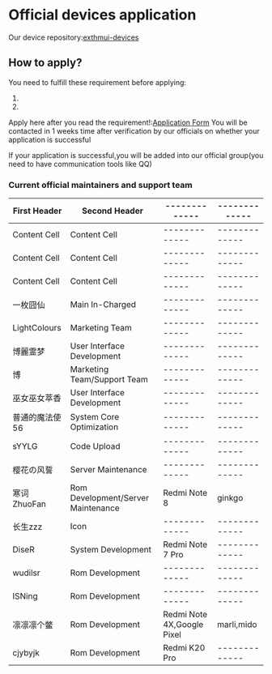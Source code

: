 # Official devices application
Our device repository:[exthmui-devices
](https://github.com/exthmui-devices)

## How to apply?
You need to fulfill these requirement before applying:  

  1.
  2.


Apply here after you read the requirement!:[Application Form]()
You will be contacted in 1 weeks time after verification by our officials on whether your application is successful

If your application is successful,you will be added into our official group(you need to have communication tools like QQ)

### Current official maintainers and support team
| First Header  | Second Header | ------------- | ------------- |
| ------------- | ------------- | ------------- | ------------- |
| Content Cell  | Content Cell  | ------------- | ------------- |
| Content Cell  | Content Cell  | ------------- | ------------- |
| Content Cell  | Content Cell  | ------------- | ------------- |
| 一枚囧仙 | Main In-Charged | ------------- | ------------- |
| LightColours | Marketing Team | ------------- | ------------- |
| 博麗霊梦 | User Interface Development  | ------------- | ------------- |
| 博 | Marketing Team/Support  Team  | ------------- | ------------- |
| 巫女巫女萃香 | User Interface Development  | ------------- | ------------- |
| 普通的魔法使56 | System Core Optimization  | ------------- | ------------- |
| sYYLG | Code Upload  | ------------- | ------------- |
| 樱花の风誓 | Server Maintenance  | ------------- | ------------- |
| 寒词ZhuoFan | Rom Development/Server Maintenance  | Redmi Note 8 | ginkgo |
| 长生zzz  | Icon   | ------------- | ------------- |
| DiseR | System Development  | Redmi Note 7 Pro | ------------- |
| wudilsr | Rom Development  | ------------- | ------------- |
| ISNing  | Rom Development   | ------------- | ------------- |
| 凛凛凛个鳖 | Rom Development  | Redmi Note 4X,Google Pixel | marli,mido |
| cjybyjk  | Rom Development   | Redmi K20 Pro | ------------- |
